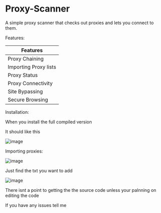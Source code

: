 # Proxy-Scanner
A simple proxy scanner that checks out proxies and lets you connect to them.

Features:

| Features|
| --- |
| Proxy Chaining|
| Importing Proxy lists| 
|Proxy Status|
|Proxy Connectivity|
|Site Bypassing|
|Secure Browsing|

Installation:

When you install the full compiled version

It should like this

![image](https://github.com/user-attachments/assets/808bf511-0cc3-4f97-bad7-79ab87462e12)

Importing proxies:

![image](https://github.com/user-attachments/assets/f591a9df-1c54-48a3-a057-338d48ea6881)

Just find the txt you want to add

![image](https://github.com/user-attachments/assets/c803079c-5fd2-4b98-9990-d16448e80314)

There isnt a point to getting the the source code unless your palnning on editing the code

If you have any issues tell me 
